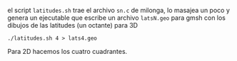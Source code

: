 el script `latitudes.sh` trae el archivo `sn.c` de milonga, lo masajea un poco y genera un ejecutable que escribe un archivo `latsN.geo` para gmsh con los dibujos de las latitudes (un octante) para 3D

```
./latitudes.sh 4 > lats4.geo
```


Para 2D hacemos los cuatro cuadrantes.

